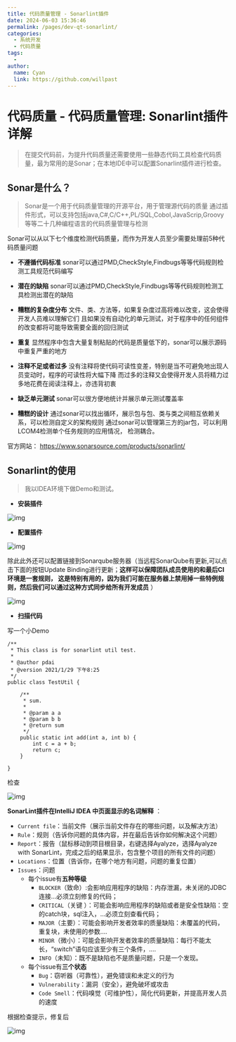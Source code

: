 ```yaml
---
title: 代码质量管理 - Sonarlint插件
date: 2024-06-03 15:36:46
permalink: /pages/dev-qt-sonarlint/
categories:
  - 系统开发
  - 代码质量
tags:
  - 
author: 
  name: Cyan
  link: https://github.com/willpast
---
```

# 代码质量 - 代码质量管理: Sonarlint插件详解

>
> 在提交代码前，为提升代码质量还需要使用一些静态代码工具检查代码质量，最为常用的是Sonar；在本地IDE中可以配置Sonarlint插件进行检查。
 
## Sonar是什么？

> Sonar是一个用于代码质量管理的开源平台，用于管理源代码的质量
> 通过插件形式，可以支持包括java,C#,C/C++,PL/SQL,Cobol,JavaScrip,Groovy等等二十几种编程语言的代码质量管理与检测

Sonar可以从以下七个维度检测代码质量，而作为开发人员至少需要处理前5种代码质量问题

  * **不遵循代码标准** sonar可以通过PMD,CheckStyle,Findbugs等等代码规则检测工具规范代码编写

  * **潜在的缺陷** sonar可以通过PMD,CheckStyle,Findbugs等等代码规则检测工具检测出潜在的缺陷

  * **糟糕的复杂度分布** 文件、类、方法等，如果复杂度过高将难以改变，这会使得开发人员难以理解它们 且如果没有自动化的单元测试，对于程序中的任何组件的改变都将可能导致需要全面的回归测试

  * **重复** 显然程序中包含大量复制粘贴的代码是质量低下的，sonar可以展示源码中重复严重的地方

  * **注释不足或者过多** 没有注释将使代码可读性变差，特别是当不可避免地出现人员变动时，程序的可读性将大幅下降 而过多的注释又会使得开发人员将精力过多地花费在阅读注释上，亦违背初衷

  * **缺乏单元测试** sonar可以很方便地统计并展示单元测试覆盖率

  * **糟糕的设计** 通过sonar可以找出循环，展示包与包、类与类之间相互依赖关系，可以检测自定义的架构规则 通过sonar可以管理第三方的jar包，可以利用LCOM4检测单个任务规则的应用情况， 检测耦合。

官方网站： https://www.sonarsource.com/products/sonarlint/

## Sonarlint的使用

> 我以IDEA环境下做Demo和测试。

  * **安装插件**

![img](https://cdn.jsdelivr.net/gh/willpast/image/blog/ka_java/dev-qt-sonarlint-1.png)

  * **配置插件**

![img](https://cdn.jsdelivr.net/gh/willpast/image/blog/ka_java/dev-qt-sonarlint-3.png)

除此此外还可以配置链接到Sonarqube服务器（当远程SonarQube有更新,可以点击下面的按钮Update
Binding进行更新；**这样可以保障团队成员使用的和最后CI环境是一套规则，
这是特别有用的，因为我们可能在服务器上禁用掉一些特例规则，然后我们可以通过这种方式同步给所有开发成员** ）

![img](https://cdn.jsdelivr.net/gh/willpast/image/blog/ka_java/dev-qt-sonarlint-2.png)

  * **扫描代码**

写一个小Demo

    
    
    /**
     * This class is for sonarlint util test.
     *
     * @author pdai
     * @version 2021/1/29 下午8:25
     */
    public class TestUtil {
    
        /**
         * sum.
         *
         * @param a a
         * @param b b
         * @return sum
         */
        public static int add(int a, int b) {
            int c = a + b;
            return c;
        }
    
    }
    

检查

![img](https://cdn.jsdelivr.net/gh/willpast/image/blog/ka_java/dev-qt-sonarlint-4.png)

**SonarLint插件在IntelliJ IDEA 中页面显示的名词解释** ：

  * `Current file`：当前文件（展示当前文件存在的哪些问题，以及解决方法）
  * `Rule`：规则（告诉你问题的具体内容，并在最后告诉你如何解决这个问题）
  * `Report`：报告（鼠标移动到项目根目录，右键选择Ayalyze，选择Ayalyze with SonarLint，完成之后的结果显示，包含整个项目的所有文件的问题）
  * `Locations`：位置（告诉你，在哪个地方有问题，问题的重复位置）
  * `Issues`：问题 
    * 每个issue有**五种等级**
      * `BLOCKER`（致命）:会影响应用程序的缺陷：内存泄漏，未关闭的JDBC连接…必须立刻修复的代码；
      * `CRITICAL`（关键 ）：可能会影响应用程序的缺陷或者是安全性缺陷：空的catch块，sql注入，…必须立刻查看代码；
      * `MAJOR`（主要）：可能会影响开发者效率的质量缺陷：未覆盖的代码，重复块，未使用的参数….
      * `MINOR`（微小）：可能会影响开发者效率的质量缺陷：每行不能太长，“switch”语句应该至少有三个条件，….
      * `INFO`（未知）：既不是缺陷也不是质量问题，只是一个发现。
    * 每个issue有**三个状态**
      * `Bug`：窃听器（可靠性），避免错误和未定义的行为
      * `Vulnerability`：漏洞（安全），避免破坏或攻击
      * `Code Smell`：代码嗅觉（可维护性），简化代码更新，并提高开发人员的速度

根据检查提示，修复后

![img](https://cdn.jsdelivr.net/gh/willpast/image/blog/ka_java/dev-qt-sonarlint-5.png)


 
